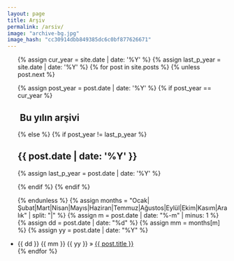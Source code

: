 ```yaml
---
layout: page
title: Arşiv
permalink: /arsiv/
image: "archive-bg.jpg"
image_hash: "cc30914dbb849385dc6c0bf877626671"
---
```

  
<div class="col-lg-8 col-md-10 mx-auto">
<section id="archive">

<ul class="this">
{% assign cur_year = site.date | date: '%Y' %}
{% assign last_p_year = site.date | date: '%Y' %}
{% for post in site.posts %}
  {% unless post.next %}


  {% assign post_year = post.date | date: '%Y' %}
  {% if post_year == cur_year %}
<h2><i class="fa fa-file-archive-o"></i>&nbsp;Bu yılın arşivi</h2>
  {% else %}
  {% if post_year != last_p_year %}
</ul> 
<ul class="past-{{post_year}}">
<h2>{{ post.date | date: '%Y' }}</h2>
  {% assign last_p_year = post.date | date: '%Y' %}

  {% endif %}
  {% endif %}


  {% endunless %}
  {% assign months = "Ocak|Şubat|Mart|Nisan|Mayıs|Haziran|Temmuz|Ağustos|Eylül|Ekim|Kasım|Aralık" | split: "|" %}
  {% assign m = post.date | date: "%-m" | minus: 1 %}
  {% assign dd = post.date | date: "%d" %}
  {% assign mm = months[m] %}
  {% assign yy = post.date | date: "%Y" %}
  <li class="arch-list"> {{ dd }} {{ mm }} {{ yy }} &raquo; <a href="{{site.baseurl}}{{ post.url }}">{{ post.title }}</a> </li>
{% endfor %}
</ul>
</section>
</div>